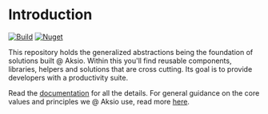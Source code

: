 # Introduction

[![Build](https://github.com/aksio-system/Foundation/actions/workflows/build.yml/badge.svg)](https://github.com/aksio-system/Foundation/actions/workflows/build.yml)
[![Nuget](https://img.shields.io/nuget/v/aksio.microservices)](http://nuget.org/packages/aksio.microservices)

This repository holds the generalized abstractions being the foundation of solutions built @ Aksio.
Within this you'll find reusable components, libraries, helpers and solutions that are
cross cutting. Its goal is to provide developers with a productivity suite.

Read the [documentation](./Documentation/index.md) for all the details.
For general guidance on the core values and principles we @ Aksio use, read more [here](https://github.com/aksio-system/Home/blob/main/README.md).
